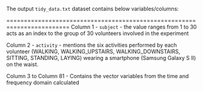 The output `tidy_data.txt` dataset contains below variables/columns:

========================================================================
Column 1 - `subject` - the value ranges from 1 to 30  acts as an index to the group of 30 volunteers involved in the experiment 

Column 2 -  `activity` - mentions the six activities performed by each volunteer  (WALKING, WALKING_UPSTAIRS, WALKING_DOWNSTAIRS,
SITTING, STANDING, LAYING)  wearing a smartphone (Samsung Galaxy S II) on the waist. 

Column 3 to Column 81 - Contains the vector variables from the time and frequency domain calculated 

